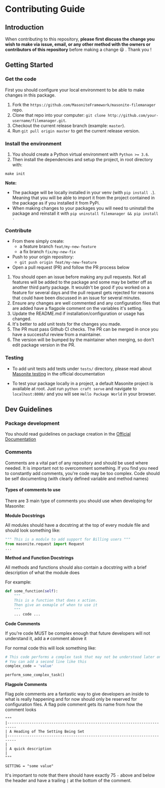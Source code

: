 # Contributing Guide

## Introduction

When contributing to this repository, **please first discuss the change you wish to make via issue, email, or any other method with the owners or contributors of this repository** before making a change 😃 . Thank you !

## Getting Started

### Get the code

First you should configure your local environment to be able to make changes in this package.

1. Fork the `https://github.com/MasoniteFramework/masonite-filemanager` repo.
2. Clone that repo into your computer: `git clone http://github.com/your-username/filemanager.git`.
3. Checkout the current release branch \(example: `master`\).
4. Run `git pull origin master` to get the current release version.

### Install the environment

1. You should create a Python virtual environment with `Python >= 3.6`.
2. Then install the dependencies and setup the project, in root directory with:

```
make init
```

**Note:**

- The package will be locally installed in your venv (with `pip install .`). Meaning that you will be
  able to import it from the project contained in the package as if you installed it from PyPi.
- When making changes to your packages you will need to uninstall the package and reinstall it with
  `pip uninstall filemanager && pip install .`

### Contribute

- From there simply create:
  - a feature branch `feat/my-new-feature`
  - a fix branch `fix/my-new-fix`
- Push to your origin repository:
  - `git push origin feat/my-new-feature`
- Open a pull request (PR) and follow the PR process below

1. You should open an issue before making any pull requests. Not all features will be added to the package and some may be better off as another third party package. It wouldn't be good if you worked on a feature for several days and the pull request gets rejected for reasons that could have been discussed in an issue for several minutes.
2. Ensure any changes are well commented and any configuration files that are added have a flagpole comment on the variables it's setting.
3. Update the README.md if installation/configuration or usage has changed.
4. It's better to add unit tests for the changes you made.
5. The PR must pass Github CI checks. The PR can be merged in once you have a successful review from a maintainer.
6. The version will be bumped by the maintainer when merging, so don't edit package version in the PR.

### Testing

- To add unit tests add tests under `tests/` directory, please read about [Masonite
  testing](https://docs.masoniteproject.com/useful-features/testing) in the official
  documentation

- To test your package locally in a project, a default Masonite project is available
  at root. Just run `python craft serve` and navigate to `localhost:8000/` and
  you will see `Hello Package World` in your browser.

## Dev Guidelines

### Package development

You should read guidelines on package creation in the [Official Documentation](https://docs.masoniteproject.com/advanced/creating-packages)

### Comments

Comments are a vital part of any repository and should be used where needed. It is important not to overcomment something. If you find you need to constantly add comments, you're code may be too complex. Code should be self documenting \(with clearly defined variable and method names\)

#### Types of comments to use

There are 3 main type of comments you should use when developing for Masonite:

**Module Docstrings**

All modules should have a docstring at the top of every module file and should look something like:

```python
""" This is a module to add support for Billing users """
from masonite.request import Request
...
```

**Method and Function Docstrings**

All methods and functions should also contain a docstring with a brief description of what the module does

For example:

```python
def some_function(self):
    """
    This is a function that does x action.
    Then give an exmaple of when to use it
    """
    ... code ...
```

**Code Comments**

If you're code MUST be complex enough that future developers will not understand it, add a `#` comment above it

For normal code this will look something like:

```python
# This code performs a complex task that may not be understood later on
# You can add a second line like this
complex_code = 'value'

perform_some_complex_task()
```

**Flagpole Comments**

Flag pole comments are a fantastic way to give developers an inside to what is really happening and for now should only be reserved for configuration files. A flag pole comment gets its name from how the comment looks

```text
"""
|--------------------------------------------------------------------------
| A Heading of The Setting Being Set
|--------------------------------------------------------------------------
|
| A quick description
|
"""

SETTING = "some value"
```

It's important to note that there should have exactly 75 `-` above and below the header and have a trailing `|` at the bottom of the comment.
